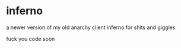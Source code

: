 # inferno
a newer version of my old anarchy client inferno for shits and giggles

fuck you code soon
